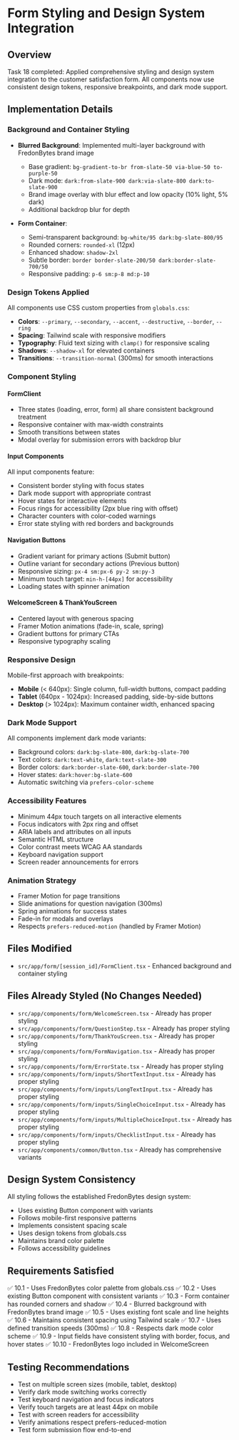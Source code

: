 # Form Styling and Design System Integration

## Overview
Task 18 completed: Applied comprehensive styling and design system integration to the customer satisfaction form. All components now use consistent design tokens, responsive breakpoints, and dark mode support.

## Implementation Details

### Background and Container Styling
- **Blurred Background**: Implemented multi-layer background with FredonBytes brand image
  - Base gradient: `bg-gradient-to-br from-slate-50 via-blue-50 to-purple-50`
  - Dark mode: `dark:from-slate-900 dark:via-slate-800 dark:to-slate-900`
  - Brand image overlay with blur effect and low opacity (10% light, 5% dark)
  - Additional backdrop blur for depth

- **Form Container**: 
  - Semi-transparent background: `bg-white/95 dark:bg-slate-800/95`
  - Rounded corners: `rounded-xl` (12px)
  - Enhanced shadow: `shadow-2xl`
  - Subtle border: `border border-slate-200/50 dark:border-slate-700/50`
  - Responsive padding: `p-6 sm:p-8 md:p-10`

### Design Tokens Applied
All components use CSS custom properties from `globals.css`:
- **Colors**: `--primary`, `--secondary`, `--accent`, `--destructive`, `--border`, `--ring`
- **Spacing**: Tailwind scale with responsive modifiers
- **Typography**: Fluid text sizing with `clamp()` for responsive scaling
- **Shadows**: `--shadow-xl` for elevated containers
- **Transitions**: `--transition-normal` (300ms) for smooth interactions

### Component Styling

#### FormClient
- Three states (loading, error, form) all share consistent background treatment
- Responsive container with max-width constraints
- Smooth transitions between states
- Modal overlay for submission errors with backdrop blur

#### Input Components
All input components feature:
- Consistent border styling with focus states
- Dark mode support with appropriate contrast
- Hover states for interactive elements
- Focus rings for accessibility (2px blue ring with offset)
- Character counters with color-coded warnings
- Error state styling with red borders and backgrounds

#### Navigation Buttons
- Gradient variant for primary actions (Submit button)
- Outline variant for secondary actions (Previous button)
- Responsive sizing: `px-4 sm:px-6 py-2 sm:py-3`
- Minimum touch target: `min-h-[44px]` for accessibility
- Loading states with spinner animation

#### WelcomeScreen & ThankYouScreen
- Centered layout with generous spacing
- Framer Motion animations (fade-in, scale, spring)
- Gradient buttons for primary CTAs
- Responsive typography scaling

### Responsive Design
Mobile-first approach with breakpoints:
- **Mobile** (< 640px): Single column, full-width buttons, compact padding
- **Tablet** (640px - 1024px): Increased padding, side-by-side buttons
- **Desktop** (> 1024px): Maximum container width, enhanced spacing

### Dark Mode Support
All components implement dark mode variants:
- Background colors: `dark:bg-slate-800`, `dark:bg-slate-700`
- Text colors: `dark:text-white`, `dark:text-slate-300`
- Border colors: `dark:border-slate-600`, `dark:border-slate-700`
- Hover states: `dark:hover:bg-slate-600`
- Automatic switching via `prefers-color-scheme`

### Accessibility Features
- Minimum 44px touch targets on all interactive elements
- Focus indicators with 2px ring and offset
- ARIA labels and attributes on all inputs
- Semantic HTML structure
- Color contrast meets WCAG AA standards
- Keyboard navigation support
- Screen reader announcements for errors

### Animation Strategy
- Framer Motion for page transitions
- Slide animations for question navigation (300ms)
- Spring animations for success states
- Fade-in for modals and overlays
- Respects `prefers-reduced-motion` (handled by Framer Motion)

## Files Modified
- `src/app/form/[session_id]/FormClient.tsx` - Enhanced background and container styling

## Files Already Styled (No Changes Needed)
- `src/app/components/form/WelcomeScreen.tsx` - Already has proper styling
- `src/app/components/form/QuestionStep.tsx` - Already has proper styling
- `src/app/components/form/ThankYouScreen.tsx` - Already has proper styling
- `src/app/components/form/FormNavigation.tsx` - Already has proper styling
- `src/app/components/form/ErrorState.tsx` - Already has proper styling
- `src/app/components/form/inputs/ShortTextInput.tsx` - Already has proper styling
- `src/app/components/form/inputs/LongTextInput.tsx` - Already has proper styling
- `src/app/components/form/inputs/SingleChoiceInput.tsx` - Already has proper styling
- `src/app/components/form/inputs/MultipleChoiceInput.tsx` - Already has proper styling
- `src/app/components/form/inputs/ChecklistInput.tsx` - Already has proper styling
- `src/app/components/common/Button.tsx` - Already has comprehensive variants

## Design System Consistency
All styling follows the established FredonBytes design system:
- Uses existing Button component with variants
- Follows mobile-first responsive patterns
- Implements consistent spacing scale
- Uses design tokens from globals.css
- Maintains brand color palette
- Follows accessibility guidelines

## Requirements Satisfied
✅ 10.1 - Uses FredonBytes color palette from globals.css
✅ 10.2 - Uses existing Button component with consistent variants
✅ 10.3 - Form container has rounded corners and shadow
✅ 10.4 - Blurred background with FredonBytes brand image
✅ 10.5 - Uses existing font scale and line heights
✅ 10.6 - Maintains consistent spacing using Tailwind scale
✅ 10.7 - Uses defined transition speeds (300ms)
✅ 10.8 - Respects dark mode color scheme
✅ 10.9 - Input fields have consistent styling with border, focus, and hover states
✅ 10.10 - FredonBytes logo included in WelcomeScreen

## Testing Recommendations
- Test on multiple screen sizes (mobile, tablet, desktop)
- Verify dark mode switching works correctly
- Test keyboard navigation and focus indicators
- Verify touch targets are at least 44px on mobile
- Test with screen readers for accessibility
- Verify animations respect prefers-reduced-motion
- Test form submission flow end-to-end
